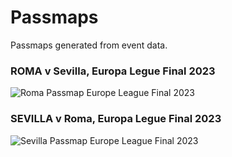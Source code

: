# Passmaps
Passmaps generated from event data.

### ROMA v Sevilla, Europa Legue Final 2023
![Roma Passmap Europe League Final 2023](https://github.com/KeilanKenny/Football/assets/115564650/d91d92b9-812e-4453-ab93-7b3a6a1d62fc)

### SEVILLA v Roma, Europa Legue Final 2023
![Sevilla Passmap Europe League Final 2023](https://github.com/KeilanKenny/Football/assets/115564650/4f5b64d6-6343-431f-9454-fd7739db3c2b)
